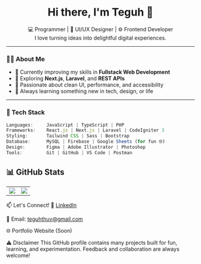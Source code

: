 <h1 align="center">Hi there, I'm Teguh 👋</h1>

<p align="center">
  💻 Programmer | 🎨 UI/UX Designer | ⚙️ Frontend Developer <br/>
  I love turning ideas into delightful digital experiences.
</p>

---

### 👨‍💻 About Me

- 🔭 Currently improving my skills in **Fullstack Web Development**
- 🌱 Exploring **Next.js**, **Laravel**, and **REST APIs**
- 🎯 Passionate about clean UI, performance, and accessibility
- 🧠 Always learning something new in tech, design, or life

---

### 🧰 Tech Stack

```ts
Languages:     JavaScript | TypeScript | PHP
Frameworks:    React.js | Next.js | Laravel | CodeIgniter 3
Styling:       Tailwind CSS | Sass | Bootstrap
Database:      MySQL | Firebase | Google Sheets (for fun 🤓)
Design:        Figma | Adobe Illustrator | Photoshop
Tools:         Git | GitHub | VS Code | Postman
```

## 📊 GitHub Stats

<table>
  <tr>
    <td>
      <img src="https://github-readme-stats.vercel.app/api?username=teguhramadhan&show_icons=true&theme=tokyonight" />
    </td>
    <td>
      <img src="https://github-readme-stats.vercel.app/api/top-langs/?username=teguhramadhan&layout=compact&theme=tokyonight" />
    </td>
  </tr>
</table>

📫 Let's Connect!
💼 [LinkedIn](https://www.linkedin.com/in/teguhrmdhn)

💌 Email: teguhthuv@gmail.com

🌐 Portfolio Website (Soon)

⚠️ Disclaimer
This GitHub profile contains many projects built for fun, learning, and experimentation. Feedback and collaboration are always welcome!

